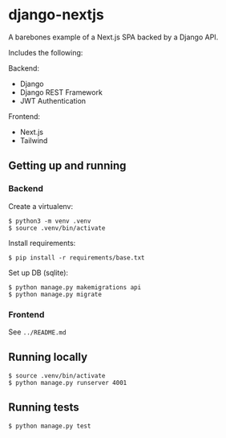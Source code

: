 # django-nextjs

A barebones example of a Next.js SPA backed by a Django API.

Includes the following:

Backend:

- Django
- Django REST Framework
- JWT Authentication

Frontend:

- Next.js
- Tailwind

## Getting up and running

### Backend

Create a virtualenv:

```
$ python3 -m venv .venv
$ source .venv/bin/activate
```

Install requirements:

```
$ pip install -r requirements/base.txt
```

Set up DB (sqlite):

```
$ python manage.py makemigrations api
$ python manage.py migrate
```

### Frontend

See `../README.md`

## Running locally

```
$ source .venv/bin/activate
$ python manage.py runserver 4001
```

## Running tests

```
$ python manage.py test
```